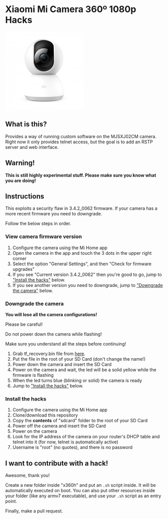 # Xiaomi Mi Camera 360º 1080p Hacks

![Xiaomi Mi Home Security Camera 360º 1080P MJSXJ02CM](images/MJSXJ02CM.jpg)

## What is this?
Provides a way of running custom software on the MJSXJ02CM camera.
Right now it only provides telnet access, but the goal is to add an RSTP server and web interface.

## Warning!
**This is still highly experimental stuff. Please make sure you know what you are doing!**

## Instructions
This exploits a security flaw in 3.4.2_0062 firmware. If your camera has a more recent firmware you need to downgrade.

Follow the below steps in order.

### View camera firmware version
1. Configure the camera using the Mi Home app
2. Open the camera in the app and touch the 3 dots in the upper right corner
3. Select the option "General Settings", and then "Check for firmware upgrades"
4. If you see "Current version 3.4.2_0062" then you're good to go, jump to ["Install the hacks"](#install-the-hacks) below.
5. If you see another version you need to downgrade, jump to ["Downgrade the camera"](#downgrade-the-camera) below.

### Downgrade the camera
**You will lose all the camera configurations!**

Please be careful!

Do not power down the camera while flashing!

Make sure you understand all the steps before continuing!

1. Grab tf_recovery.bin file from [here](https://github.com/telmomarques/xiaomi-360-1080p-hacks/raw/master/firmware/3.4.2_0062/tf_recovery.img).
2. Put the file in the root of your SD Card (don't change the name!)
3. Power down the camera and insert the SD Card
4. Power on the camera and wait, the led will be a solid yellow while the firmware is flashing
6. When the led turns blue (blinking or solid) the camera is ready
7. Jump to ["Install the hacks"](#install-the-hacks) below.

### Install the hacks
1. Configure the camera using the Mi Home app
2. Clone/download this repository
3. Copy the **contents** of "sdcard" folder to the root of your SD Card
4. Power off the camera and insert the SD Card
5. Power on the camera
6. Look for the IP address of the camera on your router's DHCP table and telnet into it (for now, telnet is automatically active)
7. Username is "root" (no quotes), and there is no password

## I want to contribute with a hack!
Awesome, thank you!

Create a new folder inside "x360h" and put an `.sh` script inside. It will be automatically executed on boot. You can also put other resources inside your folder (like any armv7 executable), and use your `.sh` script as an entry point.

Finally, make a pull request.
